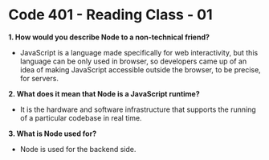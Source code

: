# Code 401 - Reading Class - 01

**1. How would you describe Node to a non-technical friend?** 
- JavaScript is a language  made specifically for web interactivity, but this language can be only used in browser, so developers came up of an idea of making JavaScript accessible outside the browser, to be precise, for servers.

**2. What does it mean that Node is a JavaScript runtime?**
- It is the hardware and software infrastructure that supports the running of a particular codebase in real time.

**3. What is Node used for?**
- Node is used for the backend side.
